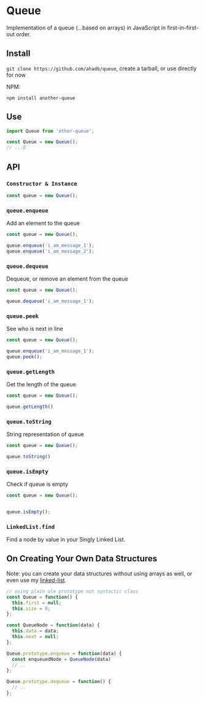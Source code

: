 # Queue

Implementation of a queue (...based on arrays) in JavaScript in first-in-first-out order.

## Install

`git clone https://github.com/ahadb/queue`, create a tarball, or use directly for now

NPM:

`npm install another-queue`

## Use

```javascript
import Queue from 'other-queue';

const Queue = new Queue();
// ...ß
```


## API

### `Constructor & Instance`

```javascript
const queue = new Queue();
```

### `queue.enqueue`

Add an element to the queue

```javascript
const queue = new Queue();

queue.enqueue('i_am_message_1');
queue.enqueue('i_am_message_2');
```

### `queue.dequeue`

Dequeue, or remove an element from the queue

```javascript
const queue = new Queue();

queue.dequeue('i_am_message_1');
```

### `queue.peek`

See who is next in line

```javascript
const queue = new Queue();

queue.enqueue('i_am_message_1');
queue.peek(); 
```

### `queue.getLength`

Get the length of the queue

```javascript
const queue = new Queue();

queue.getLength()
```

### `queue.toString`

String representation of queue

```javascript
const queue = new Queue();

queue.toString()
```

### `queue.isEmpty`

Check if queue is empty

```javascript
const queue = new Queue();


queue.isEmpty();
```

### `LinkedList.find`

Find a node by value in your Singly Linked List.

## On Creating Your Own Data Structures

Note: you can create your data structures without using arrays as well, or even use my [linked-list](https://github.com/ahadb/linked-list).

```javascript
// using plain ole prototype not syntactic class
const Queue = function() {
  this.first = null;
  this.size = 0;
};

const QueueNode = function(data) {
  this.data = data;
  this.next = null;
};

Queue.prototype.enqueue = function(data) {
  const enqueuedNode = QueueNode(data)
  // ..
};

Queue.prototype.dequeue = function() {
  // ..
};
```


